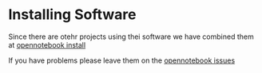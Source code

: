 # Installing Software

Since there are otehr projects using thei software we have combined them at
[opennotebook install](http://github.com/petermr/opennotebook/INSTALL.md)

If you have problems please leave them on the [opennotebook issues](http://github.com/petermr/opennotebook/issues)
